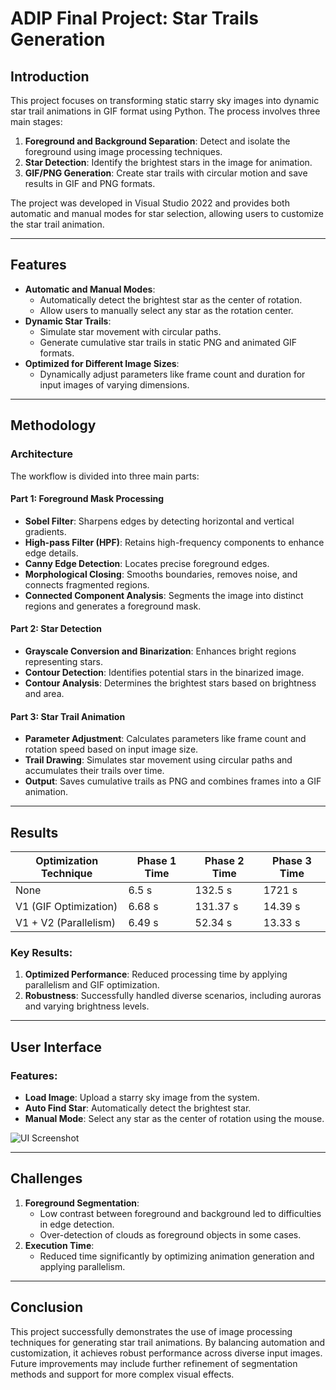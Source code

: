 # ADIP Final Project: Star Trails Generation 

## Introduction  
This project focuses on transforming static starry sky images into dynamic star trail animations in GIF format using Python. The process involves three main stages:
1. **Foreground and Background Separation**: Detect and isolate the foreground using image processing techniques.
2. **Star Detection**: Identify the brightest stars in the image for animation.
3. **GIF/PNG Generation**: Create star trails with circular motion and save results in GIF and PNG formats.

The project was developed in Visual Studio 2022 and provides both automatic and manual modes for star selection, allowing users to customize the star trail animation.

---

## Features  
- **Automatic and Manual Modes**:
  - Automatically detect the brightest star as the center of rotation.
  - Allow users to manually select any star as the rotation center.
- **Dynamic Star Trails**:
  - Simulate star movement with circular paths.
  - Generate cumulative star trails in static PNG and animated GIF formats.
- **Optimized for Different Image Sizes**:
  - Dynamically adjust parameters like frame count and duration for input images of varying dimensions.

---

## Methodology  
### Architecture  
The workflow is divided into three main parts:

#### **Part 1: Foreground Mask Processing**
- **Sobel Filter**: Sharpens edges by detecting horizontal and vertical gradients.  
- **High-pass Filter (HPF)**: Retains high-frequency components to enhance edge details.  
- **Canny Edge Detection**: Locates precise foreground edges.  
- **Morphological Closing**: Smooths boundaries, removes noise, and connects fragmented regions.  
- **Connected Component Analysis**: Segments the image into distinct regions and generates a foreground mask.

#### **Part 2: Star Detection**
- **Grayscale Conversion and Binarization**: Enhances bright regions representing stars.  
- **Contour Detection**: Identifies potential stars in the binarized image.  
- **Contour Analysis**: Determines the brightest stars based on brightness and area.  

#### **Part 3: Star Trail Animation**
- **Parameter Adjustment**: Calculates parameters like frame count and rotation speed based on input image size.  
- **Trail Drawing**: Simulates star movement using circular paths and accumulates their trails over time.  
- **Output**: Saves cumulative trails as PNG and combines frames into a GIF animation.

---

## Results  

| Optimization Technique | Phase 1 Time | Phase 2 Time | Phase 3 Time |  
|-------------------------|--------------|--------------|--------------|  
| None                   | 6.5 s        | 132.5 s      | 1721 s       |  
| V1 (GIF Optimization)  | 6.68 s       | 131.37 s     | 14.39 s      |  
| V1 + V2 (Parallelism)  | 6.49 s       | 52.34 s      | 13.33 s      |  

### Key Results:  
1. **Optimized Performance**: Reduced processing time by applying parallelism and GIF optimization.  
2. **Robustness**: Successfully handled diverse scenarios, including auroras and varying brightness levels.

---

## User Interface  

### Features:  
- **Load Image**: Upload a starry sky image from the system.  
- **Auto Find Star**: Automatically detect the brightest star.  
- **Manual Mode**: Select any star as the center of rotation using the mouse.  

![UI Screenshot](images/ui_example.png)

---

## Challenges  
1. **Foreground Segmentation**:  
   - Low contrast between foreground and background led to difficulties in edge detection.  
   - Over-detection of clouds as foreground objects in some cases.  
2. **Execution Time**:  
   - Reduced time significantly by optimizing animation generation and applying parallelism.

---

## Conclusion  
This project successfully demonstrates the use of image processing techniques for generating star trail animations. By balancing automation and customization, it achieves robust performance across diverse input images. Future improvements may include further refinement of segmentation methods and support for more complex visual effects.

